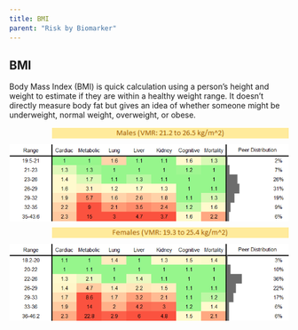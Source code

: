 ```yaml
---
title: BMI
parent: "Risk by Biomarker"
---
```



## BMI


Body Mass Index (BMI) is quick calculation using a person’s height and weight to estimate if they are within a healthy weight range. It doesn’t directly measure body fat but gives an idea of whether someone might be underweight, normal weight, overweight, or obese.

<div style="display: flex; flex-direction: column; gap: 10px;">

  <img src="/assets/images/vmrbiomarker_bmi__male.png" alt="BMI VMR Male" style="margin-left: 15%">
  <img src="/assets/images/rr_bmi__male.png" alt="BMI RR Male">

  <img src="/assets/images/vmrbiomarker_bmi__female.png" alt="BMI VMR Female" style="margin-left: 15%; ">
  <img src="/assets/images/rr_bmi__female.png" alt="BMI RR Female">

</div>




